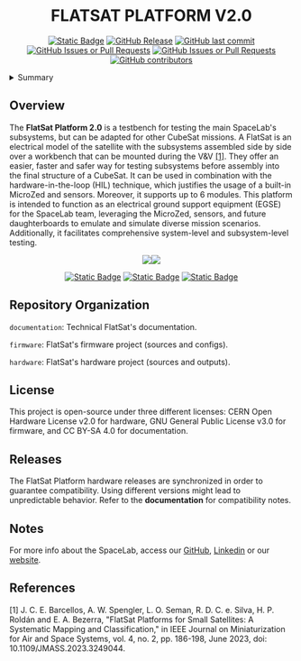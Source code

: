 <h1 align="center">
	FLATSAT PLATFORM V2.0
	<br>
</h1>

<p align="center">
    <a href="https://github.com/spacelab-ufsc/spacelab#versioning"><img alt="Static Badge" src="https://img.shields.io/badge/status-in_development-red"></a>
    <a href="https://github.com/spacelab-ufsc/flatsat-platform2/releases"><img alt="GitHub Release" src="https://img.shields.io/github/v/release/spacelab-ufsc/flatsat-platform2"></a>
    <a href="https://github.com/spacelab-ufsc/flatsat-platform2/commits/master"><img alt="GitHub last commit" src="https://img.shields.io/github/last-commit/spacelab-ufsc/flatsat-platform2"></a>
    <a href="https://github.com/spacelab-ufsc/flatsat-platform2/issues"><img alt="GitHub Issues or Pull Requests" src="https://img.shields.io/github/issues/spacelab-ufsc/flatsat-platform2"></a>
    <a href="https://github.com/spacelab-ufsc/flatsat-platform2/pulls"><img alt="GitHub Issues or Pull Requests" src="https://img.shields.io/github/issues-pr/spacelab-ufsc/flatsat-platform2"></a>
    <a href="https://github.com/spacelab-ufsc/flatsat-platform2/graphs/contributors"><img alt="GitHub contributors" src="https://img.shields.io/github/contributors/spacelab-ufsc/flatsat-platform2"></a>
</p>

<details>
    <summary>Summary</summary>
    <ol>
        <li>
            <a href="#overview">Overview</a>
        </li>
        <li>
            <a href="#repository-organization">Repository Organization</a>
        </li>
        <li>
            <a href="#license">License</a>
        </li>
        <li>
            <a href="#releases">Releases</a>
        </li>
        <li>
            <a href="#notes">Notes</a>
        </li>
        <li>
            <a href="#references">References</a>
        </li>
    </ol>
</details>

## Overview
The **FlatSat Platform 2.0** is a testbench for testing the main SpaceLab's subsystems, but can be adapted for other CubeSat missions. A FlatSat is an electrical model of the satellite with the subsystems assembled side by side over a workbench that can be mounted during the V&V [[1]](#1). They offer an easier, faster and safer way for testing subsystems before assembly into the final structure of a CubeSat. It can be used in combination with the hardware-in-the-loop (HIL) technique, which justifies the usage of a built-in MicroZed and sensors. Moreover, it supports up to 6 modules. This platform is intended to function as an electrical ground support equipment (EGSE) for the SpaceLab team, leveraging the MicroZed, sensors, and future daughterboards to emulate and simulate diverse mission scenarios. Additionally, it facilitates comprehensive system-level and subsystem-level testing.

<p align="center">
    <img src="https://github.com/spacelab-ufsc/flatsat-platform2/blob/master/figs/top.svg"><img src="https://github.com/spacelab-ufsc/flatsat-platform2/blob/master/figs/bottom.svg">
</p>

<p align="center">
    <a href="https://github.com/spacelab-ufsc/flatsat-platform2/issues/new?labels=bug"><img alt="Static Badge" src="https://img.shields.io/badge/Report_a_bug-red"></a>
    <a href="https://github.com/spacelab-ufsc/flatsat-platform2/issues/new?labels=enhancement"><img alt="Static Badge" src="https://img.shields.io/badge/Request_a_feature-yellow"></a>
    <a href="https://github.com/spacelab-ufsc/flatsat-platform2/issues/new?labels=question,help+wanted"><img alt="Static Badge" src="https://img.shields.io/badge/Request_more_information_or_help-green"></a>
</p>

## Repository Organization
`documentation`: Technical FlatSat's documentation.

`firmware`: FlatSat's firmware project (sources and configs).

`hardware`: FlatSat's hardware project (sources and outputs).

## License
This project is open-source under three different licenses: CERN Open Hardware License v2.0 for hardware, GNU General Public License v3.0 for firmware, and CC BY-SA 4.0 for documentation.

## Releases
The FlatSat Platform hardware releases are synchronized in order to guarantee compatibility. Using different versions might lead to unpredictable behavior. Refer to the **documentation** for compatibility notes.

## Notes
For more info about the SpaceLab, access our [GitHub](https://github.com/spacelab-ufsc/spacelab), [Linkedin](https://br.linkedin.com/company/spacelab-ufsc) or our [website](https://spacelab.ufsc.br/en/home/).

## References
<a id="1">[1]</a> J. C. E. Barcellos, A. W. Spengler, L. O. Seman, R. D. C. e. Silva, H. P. Roldán and E. A. Bezerra, "FlatSat Platforms for Small Satellites: A Systematic Mapping and Classification," in IEEE Journal on Miniaturization for Air and Space Systems, vol. 4, no. 2, pp. 186-198, June 2023, doi: 10.1109/JMASS.2023.3249044.
